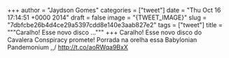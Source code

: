 
+++
author = "Jaydson Gomes"
categories = ["tweet"]
date = "Thu Oct 16 17:14:51 +0000 2014"
draft = false
image = "{TWEET_IMAGE}"
slug = "7dbfcbe26b4d4ce29a5397cdd8e140e3aab827e2"
tags = ["tweet"]
title = """Caralho! Esse novo disco ..."""
+++
Caralho! Esse novo disco do Cavalera Conspiracy promete! Porrada na orelha essa Babylonian Pandemonium \,,/ http://t.co/aoRWqa9BxX

